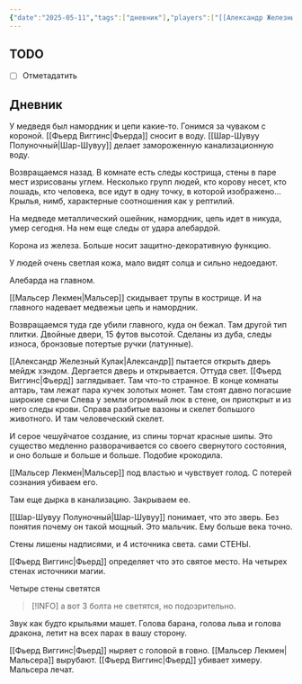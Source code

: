 ```yaml
---
{"date":"2025-05-11","tags":["дневник"],"players":["[[Александр Железный Кулак]]","[[Мальсер Лекмен]]","[[Фьерд Виггинс]]","[[Шар-Шувуу Полуночный]]"],"campaign":"Школа приключенцев Безелота. Переплетенные судьбы","world-date":"42 день весны","world-time-start":null,"dg-publish":true,"previous-session":"[[4 мая 2025]]","next-session":"[[18 мая 2025]]","permalink":"/11-maya-2025/","dgPassFrontmatter":true}
---
```



## TODO
- [ ] Отметадатить

## Дневник
У медведя был намордник и цепи какие-то. Гонимся за чуваком с короной. [[Фьерд Виггинс\|Фьерда]] сносит в воду. [[Шар-Шувуу Полуночный\|Шар-Шувуу]] делает замороженную канализационную воду.

Возвращаемся назад. В комнате есть следы кострища, стены в паре мест изрисованы углем. Несколько групп людей, кто корову несет, кто лошадь, кто человека, все идут в одну точку, в которой изображено... Крылья, нимб, характерные соотношения как у рептилий. 

На медведе металлический ошейник, намордник, цепь идет в никуда, умер сегодня. На нем еще следы от удара алебардой. 

Корона из железа. Больше носит защитно-декоративную функцию. 

У людей очень светлая кожа, мало видят солца и сильно недоедают. 

Алебарда на главном. 

[[Мальсер Лекмен\|Мальсер]] скидывает трупы в кострище. И на главного надевает медвежьи цепь и намордник.

Возвращаемся туда где убили главного, куда он бежал. Там другой тип плитки. Двойные двери, 15 футов высотой. Сделаны из дуба, следы износа, бронзовые потертые ручки (латунные).

[[Александр Железный Кулак\|Александр]] пытается открыть дверь мейдж хэндом. Дергается дверь и открывается. Оттуда свет. [[Фьерд Виггинс\|Фьерд]] заглядывает. Там что-то странное. В конце комнаты алтарь, там лежат пара кучек золотых монет. Там стоят давно погасшие широкие свечи Слева у земли огромный люк в стене, он приоткрыт и из него следы крови. Справа разбитые вазоны и скелет большого животного. И там человеческий скелет. 

И серое чешуйчатое создание, из спины торчат красные шипы. Это существо медленно разворачивается со своего свернутого состояния, и оно больше и больше и больше. Подобие крокодила. 

[[Мальсер Лекмен\|Мальсер]] под властью и чувствует голод. С потерей сознания убиваем его.

Там еще дырка в канализацию. Закрываем ее.

[[Шар-Шувуу Полуночный\|Шар-Шувуу]] понимает, что это зверь. Без понятия почему он такой мощный. Это мальчик. Ему больше века точно.

Стены лишены надписями, и 4 источника света. сами СТЕНЫ.

[[Фьерд Виггинс\|Фьерд]] определяет что это святое место. На четырех стенах источники магии. 

Четыре стены светятся

> [!INFO] а вот 3 болта не светятся, но подозрительно.

Звук как будто крыльями машет. Голова барана, голова льва и голова дракона, летит на всех парах в вашу сторону.

[[Фьерд Виггинс\|Фьерд]] ныряет с головой в говно. [[Мальсер Лекмен\|Мальсера]] вырубают. [[Фьерд Виггинс\|Фьерд]] убивает химеру. Мальсера лечат.